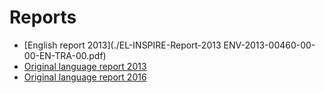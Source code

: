 #  Reports

* [English report 2013](./EL-INSPIRE-Report-2013 ENV-2013-00460-00-00-EN-TRA-00.pdf)
* [Original language report 2013](./EL-INSPIRE_Country_Report_2013-v1.0.pdf)
* [Original language report 2016](http://cdr.eionet.europa.eu/gr/eu/inspire/monitoring/envwbbkzq/)






